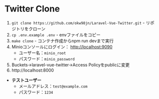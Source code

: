 # Twitter Clone

1. `git clone https://github.com/okw98jn/Laravel-Vue-Twitter.git` - リポジトリをクローン
2. `cp .env.example .env` - envファイルをコピー
3. `make clone` - コンテナ作成からnpm run devまで実行
4. Minioコンソールにログイン： [http://localhost:9090](http://localhost:9090)
   - ユーザー名：`minio_root`
   - パスワード：`minio_password`
5. Buckets→laravel-vue-twitter→Access Policyをpublicに変更
6. http://localhost:8000
 
- **テストユーザー**  
  - メールアドレス：`test@example.com`  
  - パスワード：`1234`

